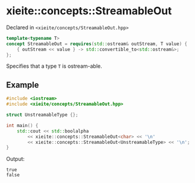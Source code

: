 # xieite::concepts::StreamableOut
Declared in `<xieite/concepts/StreamableOut.hpp>`
```cpp
template<typename T>
concept StreamableOut = requires(std::ostream& outStream, T value) {
	{ outStream << value } -> std::convertible_to<std::ostream&>;
};
```
Specifies that a type `T` is ostream-able.
## Example
```cpp
#include <iostream>
#include <xieite/concepts/StreamableOut.hpp>

struct UnstreamableType {};

int main() {
	std::cout << std::boolalpha
		<< xieite::concepts::StreamableOut<char> << '\n'
		<< xieite::concepts::StreamableOut<UnstreamableType> << '\n';
}
```
Output:
```
true
false
```
